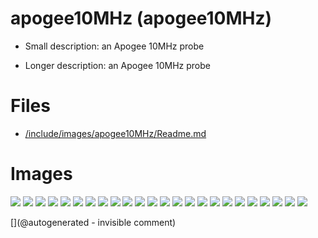 # apogee10MHz (apogee10MHz)

* Small description: an Apogee 10MHz probe

* Longer description: an Apogee 10MHz probe

# Files

* [/include/images/apogee10MHz/Readme.md](/include/images/apogee10MHz/Readme.md)


# Images

![](/include/images/apogee10MHz/P_20180831_211705.jpg)
![](/include/images/apogee10MHz/Round2/P_20181006_215322.jpg)
![](/include/images/apogee10MHz/P_20180831_211323.jpg)
![](/include/images/apogee10MHz/P_20181006_220052.jpg)
![](/include/images/apogee10MHz/P_20181006_215957.jpg)
![](/include/images/apogee10MHz/P_20180831_211535.jpg)
![](/include/images/apogee10MHz/Round2/P_20181006_213300.jpg)
![](/include/images/apogee10MHz/P_20181006_215322.jpg)
![](/include/images/apogee10MHz/P_20180831_211457.jpg)
![](/include/images/apogee10MHz/Round2/P_20181006_215957.jpg)
![](/include/images/apogee10MHz/Round2/P_20181006_213258.jpg)
![](/include/images/apogee10MHz/P_20180831_211832.jpg)
![](/include/images/apogee10MHz/Round2/P_20181006_220015.jpg)
![](/include/images/apogee10MHz/P_20180831_211929.jpg)
![](/include/images/apogee10MHz/P_20180831_211529.jpg)
![](/include/images/apogee10MHz/P_20181006_213300.jpg)
![](/include/images/apogee10MHz/P_20180831_211656.jpg)
![](/include/images/apogee10MHz/P_20180831_211605.jpg)
![](/include/images/apogee10MHz/Round2/P_20181006_220449.jpg)
![](/include/images/apogee10MHz/P_20180831_211404.jpg)
![](/include/images/apogee10MHz/Round2/P_20181006_220446.jpg)
![](/include/images/apogee10MHz/P_20180831_211758.jpg)
![](/include/images/apogee10MHz/P_20181006_220449.jpg)
![](/include/images/apogee10MHz/Round2/P_20181006_220052.jpg)




[](@autogenerated - invisible comment)